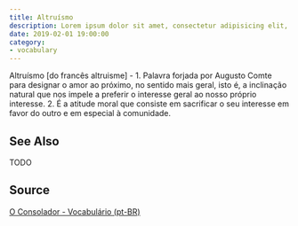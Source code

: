 ```yaml
---
title: Altruísmo
description: Lorem ipsum dolor sit amet, consectetur adipisicing elit, sed do eiusmod tempor incididunt ut labore et dolore magna aliqua.  TODO
date: 2019-02-01 19:00:00
category:
- vocabulary
---
```


Altruísmo [do francês altruisme] - 1. Palavra forjada por Augusto Comte para designar o amor ao próximo, no sentido mais geral, isto é, a inclinação natural que nos impele a preferir o interesse geral ao nosso próprio interesse. 2. É a atitude moral que consiste em sacrificar o seu interesse em favor do outro e em especial à comunidade.

## See Also
TODO

## Source
[O Consolador - Vocabulário (pt-BR)](http://www.oconsolador.com.br/linkfixo/vocabulario/principal.html)
